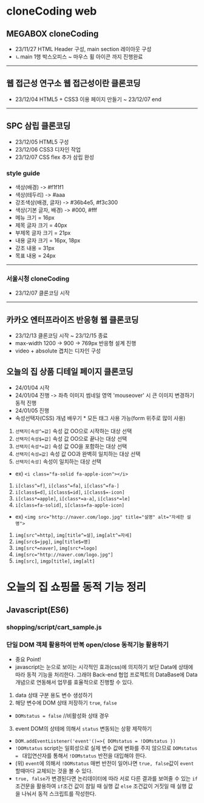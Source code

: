 # cloneCoding web
## MEGABOX cloneCoding
* 23/11/27 HTML Header 구성, main section 레이아웃 구성
* ㄴmain 1행 박스오피스 ~ 마우스 휠 아이콘 까지 진행완료
----
## 웹 접근성 연구소 웹 접근성이란 클론코딩
* 23/12/04 HTML5 + CSS3 이용 페이지 만들기 ~ 23/12/07 end
----
## SPC 삼립 클론코딩
* 23/12/05 HTML5 구성
* 23/12/06 CSS3 디자인 작업
* 23/12/07 CSS flex 추가 삼립 완성
### style guide
* 색상(배경) -> #f1f1f1
* 색상(테두리) -> #aaa
* 강조색상(배경, 글자) -> #36b4e5, #f3c300
* 색상(기본 글자, 배경) -> #000, #fff
* 메뉴 크기 = 16px
* 제목 글자 크기 = 40px
* 부제목 글자 크기 = 21px
* 내용 글자 크기 = 16px, 18px
* 강조 내용 = 31px
* 목표 내용 = 24px
----
### 서울시청 cloneCoding
* 23/12/07 클론코딩 시작
----
## 카카오 엔터프라이즈 반응형 웹 클론코딩
* 23/12/13 클론코딩 시작 ~ 23/12/15 종료
* max-width 1200 -> 900 -> 769px 반응형 설계 진행
* video + absolute 겹치는 디자인 구성
## 오늘의 집 상품 디테일 페이지 클론코딩
* 24/01/04 시작
* 24/01/04 진행 -> 좌측 이미지 썸네일 영역 'mouseover' 시 큰 이미지 변경하기 동적 진행
* 24/01/05 진행
* 속성선택자(CSS) 개념 배우기 * 모든 태그 사용 가능(form 위주로 많이 사용)
1. `선택자[속성^=값]` 속성 값 OO으로 시작하는 대상 선택
2. `선택자[속성$=값]` 속성 값 OO으로 끝나는 대상 선택
3. `선택자[속성*=값]` 속성 값 OO을 포함하는 대상 선택
4. `선택자[속성=값]` 속성 값 OO과 완벽히 일치하는 대상 선택
5. `선택자[속성]` 속성이 일치하는 대상 선택
* ex) `<i class="fa-solid fa-apple-icon"></i>`
1. `i[class^=f]`, `i[class^=fa]`, `i[class^=fa-]`
2. `i[class$=d]`, `i[class$=id]`, `i[class$=-icon]`
3. `i[class*=apple]`, `i[class*=a-a]`, `i[class*=le]`
4. `i[class=fa-solid]`, `i[class=fa-apple-icon]`
* ex) `<img src="http://naver.com/logo.jpg" title="설명" alt="자세한 설명">`
1. `img[src^=http]`, `img[title^=설]`, `img[alt^=자세]`
2. `img[src$=jpg]`, `img[title$=명]`
3. `img[src*=naver]`, `img[src*=logo]`
4. `img[src="http://naver.com/logo.jpg"]`
5. `img[src]`, `imgp[title]`, `img[alt]`
# 오늘의 집 쇼핑몰 동적 기능 정리
## Javascript(ES6)
### shopping/script/cart_sample.js
### 단일 DOM 객체 활용하여 반복 open/close 동적기능 활용하기
* 중요 Point!
* javascript는 눈으로 보이는 시각적인 효과(css)에 의지하기 보단 Data에 상태에 따라 동적 기능을 처리한다. 그래야 Back-end 협업 프로젝트의 DataBase에 Data개념으로 연동해서 업무를 효율적으로 진행할 수 있다.
1. data 상태 구분 용도 변수 생성하기
2. 해당 변수에 DOM 상태 저장하기 `true`, `false`
* `DOMstatus = false` //비활성화 상태 경우
3. event DOM의 상테에 의해서 `status` 변동되는 상황 제작하기
* `DOM.addEventListener('event'()=>{ DOMstatus = !DOMstatus })`
* `!DOMstatus` script는 일회성으로 실제 변수 값에 변화를 주지 않으므로 `DOMstatus = ` 대입연산자를 통해서 `!DOMstatus` 반전을 대입해야 한다.
* (위) `event`에 의해서 `!DOMstatus` 매번 반전이 일어나면 `true, false`값이 `event` 할때마다 교체되는 것을 볼 수 있다.
* `true, false`가 변경된다면 논리데이터에 따라 서로 다른 결과를 보여줄 수 있는 `if` 조건문을 활용하여 `if`조건 값이 참일 때 실행 값 `else` 조건값이 거짓일 때 실행 값을 나눠서 동적 스크립트를 작성한다.